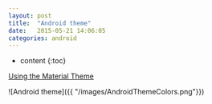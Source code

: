```yaml
---
layout: post
title:  "Android theme"
date:   2015-05-21 14:06:05
categories: android
---
```


* content
{:toc}

[Using the Material Theme](https://developer.android.com/training/material/theme.html)

![Android theme]({{ "/images/AndroidThemeColors.png"}})